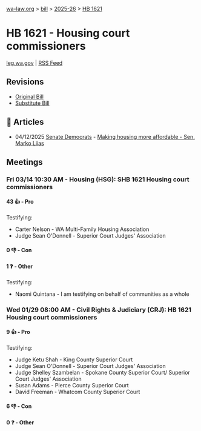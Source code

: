 [wa-law.org](/) > [bill](/bill/) > [2025-26](/bill/2025-26/) > [HB 1621](/bill/2025-26/hb/1621/)

# HB 1621 - Housing court commissioners
[leg.wa.gov](https://app.leg.wa.gov/billsummary?BillNumber=1621&Year=2025&Initiative=false) | [RSS Feed](./rss.xml)

## Revisions
* [Original Bill](1/)
* [Substitute Bill](S/)

## 📰 Articles
* 04/12/2025 [Senate Democrats](/org/senate_democrats/) - [Making housing more affordable - Sen. Marko Liias](https://senatedemocrats.wa.gov/liias/2025/04/11/making-housing-more-affordable/#:~:text=HB%201621)

## Meetings
### Fri 03/14 10:30 AM - Housing (HSG): SHB 1621 Housing court commissioners
#### 43 👍 - Pro
Testifying:
* Carter Nelson - WA Multi-Family Housing Association
* Judge Sean O'Donnell - Superior Court Judges' Association

#### 0 👎 - Con

#### 1 ❓ - Other
Testifying:
* Naomi Quintana - I am testifying on behalf of communities as a whole

### Wed 01/29 08:00 AM - Civil Rights & Judiciary (CRJ): HB 1621 Housing court commissioners
#### 9 👍 - Pro
Testifying:
* Judge Ketu Shah - King County Superior Court
* Judge Sean O'Donnell - Superior Court Judges' Association
* Judge Shelley Szambelan - Spokane County Superior Court/ Superior Court Judges' Association
* Susan Adams - Pierce County Superior Court
* David Freeman - Whatcom County Superior Court

#### 6 👎 - Con

#### 0 ❓ - Other
